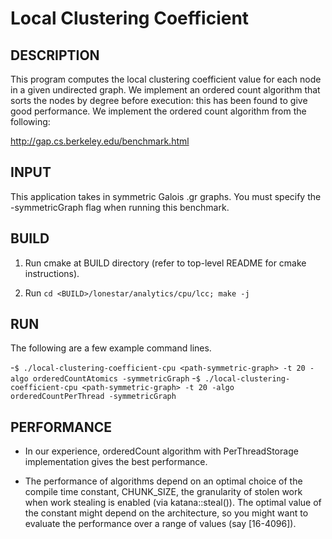 Local Clustering Coefficient
================================================================================

DESCRIPTION 
--------------------------------------------------------------------------------

This program computes the local clustering coefficient value for each node
in a given undirected graph. We implement an ordered count algorithm that sorts the nodes by degree before
execution: this has been found to give good performance. We implement the
ordered count algorithm from the following:

http://gap.cs.berkeley.edu/benchmark.html

INPUT
--------------------------------------------------------------------------------

This application takes in symmetric Galois .gr graphs.
You must specify the -symmetricGraph flag when running this benchmark.

BUILD
--------------------------------------------------------------------------------

1. Run cmake at BUILD directory (refer to top-level README for cmake instructions).

2. Run `cd <BUILD>/lonestar/analytics/cpu/lcc; make -j`

RUN
--------------------------------------------------------------------------------

The following are a few example command lines.

-`$ ./local-clustering-coefficient-cpu <path-symmetric-graph> -t 20 -algo orderedCountAtomics -symmetricGraph`
-`$ ./local-clustering-coefficient-cpu <path-symmetric-graph> -t 20 -algo orderedCountPerThread -symmetricGraph`

PERFORMANCE
--------------------------------------------------------------------------------

* In our experience, orderedCount algorithm with PerThreadStorage implementation gives the best performance.

* The performance of algorithms depend on an optimal choice of the compile 
  time constant, CHUNK_SIZE, the granularity of stolen work when work stealing is 
  enabled (via katana::steal()). The optimal value of the constant might depend on 
  the architecture, so you might want to evaluate the performance over a range of 
  values (say [16-4096]).
